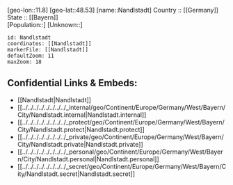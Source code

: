 ﻿---
location: [48.53,11.8] 
mapzoom: [7,12] 
mapmarker: city 
type: City
tags:
- geo/City


SpocWebEntityId: 32729
isDeleted: false
confidential: public

---
[geo-lon::11.8] 
[geo-lat::48.53] 
[name::Nandlstadt] 
Country :: [[Germany]]  
State :: [[Bayern]]  
[Population::] 
[Unknown::] 


```leaflet
id: Nandlstadt
coordinates: [[Nandlstadt]] 
markerFile: [[Nandlstadt]] 
defaultZoom: 11 
maxZoom: 18
```


## Confidential Links & Embeds: 
- [[Nandlstadt|Nandlstadt]]  
- [[../../../../../../../../_internal/geo/Continent/Europe/Germany/West/Bayern/City/Nandlstadt.internal|Nandlstadt.internal]] 
- [[../../../../../../../../_protect/geo/Continent/Europe/Germany/West/Bayern/City/Nandlstadt.protect|Nandlstadt.protect]] 
- [[../../../../../../../../_private/geo/Continent/Europe/Germany/West/Bayern/City/Nandlstadt.private|Nandlstadt.private]] 
- [[../../../../../../../../_personal/geo/Continent/Europe/Germany/West/Bayern/City/Nandlstadt.personal|Nandlstadt.personal]] 
- [[../../../../../../../../_secret/geo/Continent/Europe/Germany/West/Bayern/City/Nandlstadt.secret|Nandlstadt.secret]] 

